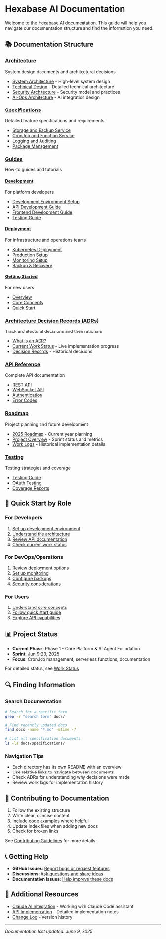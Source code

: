 # Hexabase AI Documentation

Welcome to the Hexabase AI documentation. This guide will help you navigate our documentation structure and find the information you need.

## 📚 Documentation Structure

### [Architecture](./architecture/)
System design documents and architectural decisions
- [System Architecture](./architecture/system-architecture.md) - High-level system design
- [Technical Design](./architecture/technical-design.md) - Detailed technical architecture
- [Security Architecture](./architecture/security-architecture.md) - Security model and practices
- [AI-Ops Architecture](./architecture/ai-ops-architecture.md) - AI integration design

### [Specifications](./specifications/)
Detailed feature specifications and requirements
- [Storage and Backup Service](./specifications/storage-and-backup-service.md)
- [CronJob and Function Service](./specifications/cronjob-and-function-service.md)
- [Logging and Auditing](./specifications/logging-and-auditing.md)
- [Package Management](./specifications/package-management.md)

### [Guides](./guides/)
How-to guides and tutorials

#### [Development](./guides/development/)
For platform developers
- [Development Environment Setup](./guides/development/dev-environment-setup.md)
- [API Development Guide](./guides/development/api-development-guide.md)
- [Frontend Development Guide](./guides/development/frontend-development-guide.md)
- [Testing Guide](./guides/development/testing-guide.md)

#### [Deployment](./guides/deployment/)
For infrastructure and operations teams
- [Kubernetes Deployment](./guides/deployment/kubernetes-deployment.md)
- [Production Setup](./guides/deployment/production-setup.md)
- [Monitoring Setup](./guides/deployment/monitoring-setup.md)
- [Backup & Recovery](./guides/deployment/backup-recovery.md)

#### [Getting Started](./guides/getting-started/)
For new users
- [Overview](./guides/getting-started/README.md)
- [Core Concepts](./guides/getting-started/concepts.md)
- [Quick Start](./guides/getting-started/quick-start.md)

### [Architecture Decision Records (ADRs)](./adr/)
Track architectural decisions and their rationale
- [What is an ADR?](./adr/README.md)
- [Current Work Status](./adr/WORK-STATUS.md) - Live implementation progress
- [Decision Records](./adr/records/) - Historical decisions

### [API Reference](./api-reference/)
Complete API documentation
- [REST API](./api-reference/rest-api.md)
- [WebSocket API](./api-reference/websocket-api.md)
- [Authentication](./api-reference/authentication.md)
- [Error Codes](./api-reference/error-codes.md)

### [Roadmap](./roadmap/)
Project planning and future development
- [2025 Roadmap](./roadmap/ROADMAP_2025.md) - Current year planning
- [Project Overview](./roadmap/README.md) - Sprint status and metrics
- [Work Logs](./roadmap/work-logs/) - Historical implementation details

### [Testing](./testing/)
Testing strategies and coverage
- [Testing Guide](./testing/testing-guide.md)
- [OAuth Testing](./testing/oauth-testing.md)
- [Coverage Reports](./testing/coverage-reports/)

## 🚀 Quick Start by Role

### For Developers
1. [Set up development environment](./guides/development/dev-environment-setup.md)
2. [Understand the architecture](./architecture/system-architecture.md)
3. [Review API documentation](./api-reference/rest-api.md)
4. [Check current work status](./adr/WORK-STATUS.md)

### For DevOps/Operations
1. [Review deployment options](./guides/deployment/kubernetes-deployment.md)
2. [Set up monitoring](./guides/deployment/monitoring-setup.md)
3. [Configure backups](./guides/deployment/backup-recovery.md)
4. [Security considerations](./architecture/security-architecture.md)

### For Users
1. [Understand core concepts](./guides/getting-started/concepts.md)
2. [Follow quick start guide](./guides/getting-started/quick-start.md)
3. [Explore API capabilities](./api-reference/README.md)

## 📊 Project Status

- **Current Phase**: Phase 1 - Core Platform & AI Agent Foundation
- **Sprint**: Jun 9-23, 2025
- **Focus**: CronJob management, serverless functions, documentation

For detailed status, see [Work Status](./adr/WORK-STATUS.md)

## 🔍 Finding Information

### Search Documentation
```bash
# Search for a specific term
grep -r "search term" docs/

# Find recently updated docs
find docs -name "*.md" -mtime -7

# List all specification documents
ls -la docs/specifications/
```

### Navigation Tips
- Each directory has its own README with an overview
- Use relative links to navigate between documents
- Check ADRs for understanding why decisions were made
- Review work logs for implementation history

## 🤝 Contributing to Documentation

1. Follow the existing structure
2. Write clear, concise content
3. Include code examples where helpful
4. Update index files when adding new docs
5. Check for broken links

See [Contributing Guidelines](../CONTRIBUTING.md) for more details.

## 📞 Getting Help

- **GitHub Issues**: [Report bugs or request features](https://github.com/hexabase/hexabase-ai/issues)
- **Discussions**: [Ask questions and share ideas](https://github.com/hexabase/hexabase-ai/discussions)
- **Documentation Issues**: [Help improve these docs](https://github.com/hexabase/hexabase-ai/issues/new?labels=documentation)

## 🔧 Additional Resources

- [Claude AI Integration](../CLAUDE.md) - Working with Claude Code assistant
- [API Implementation](./roadmap/work-logs/) - Detailed implementation notes
- [Change Log](../CHANGELOG.md) - Version history

---

*Documentation last updated: June 9, 2025*
